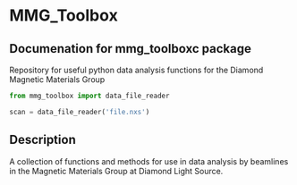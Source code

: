 # MMG_Toolbox
## Documenation for mmg_toolboxc package
Repository for useful python data analysis functions for the Diamond Magnetic Materials Group

```python
from mmg_toolbox import data_file_reader

scan = data_file_reader('file.nxs')
```

## Description
A collection of functions and methods for use in data analysis by beamlines in the Magnetic Materials Group
at Diamond Light Source.